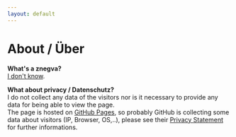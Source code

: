 ```yaml
---
layout: default
---
```


# About / Über

__What's a znegva?__  
[I don't know](http://www.rot13.com/).

__What about privacy / Datenschutz?__  
I do not collect any data of the visitors nor
is it necessary to provide any data for being able to view the page.  
The page is hosted on [GitHub Pages](https://pages.github.com/), so probably
GitHub is collecting some data about visitors (IP, Browser, OS,..), please
see their
[Privacy Statement](https://help.github.com/articles/github-privacy-statement/)
for further informations.
